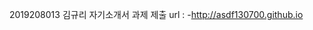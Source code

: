 2019208013 김규리
자기소개서 과제 제출
url : -<a href="http://asdf130700.github.io">http://asdf130700.github.io</a>
